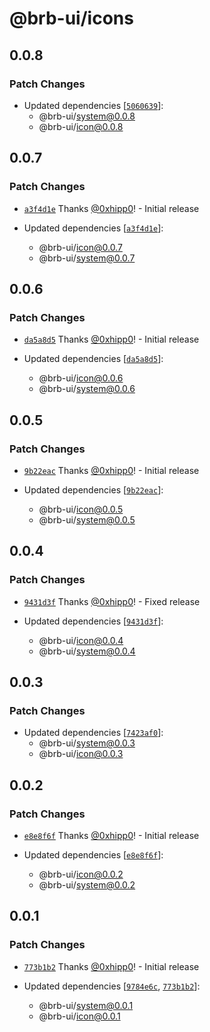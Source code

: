 # @brb-ui/icons

## 0.0.8

### Patch Changes

- Updated dependencies [[`5060639`](https://github.com/brb-tech/brb-ui/commit/5060639354242d423d8819efd86eb8606167158e)]:
  - @brb-ui/system@0.0.8
  - @brb-ui/icon@0.0.8

## 0.0.7

### Patch Changes

- [`a3f4d1e`](https://github.com/brb-tech/brb-ui/commit/a3f4d1e0989377b7ee5ff435a7ad78f2adc47c71) Thanks [@0xhipp0](https://github.com/0xhipp0)! - Initial release

- Updated dependencies [[`a3f4d1e`](https://github.com/brb-tech/brb-ui/commit/a3f4d1e0989377b7ee5ff435a7ad78f2adc47c71)]:
  - @brb-ui/icon@0.0.7
  - @brb-ui/system@0.0.7

## 0.0.6

### Patch Changes

- [`da5a8d5`](https://github.com/brb-tech/brb-ui/commit/da5a8d56beacf9d1aed371c10f2d25e0bbd30f59) Thanks [@0xhipp0](https://github.com/0xhipp0)! - Initial release

- Updated dependencies [[`da5a8d5`](https://github.com/brb-tech/brb-ui/commit/da5a8d56beacf9d1aed371c10f2d25e0bbd30f59)]:
  - @brb-ui/icon@0.0.6
  - @brb-ui/system@0.0.6

## 0.0.5

### Patch Changes

- [`9b22eac`](https://github.com/brb-tech/brb-ui/commit/9b22eac2f6a7d88f0eb8f31f12a4d7f73fe8e389) Thanks [@0xhipp0](https://github.com/0xhipp0)! - Initial release

- Updated dependencies [[`9b22eac`](https://github.com/brb-tech/brb-ui/commit/9b22eac2f6a7d88f0eb8f31f12a4d7f73fe8e389)]:
  - @brb-ui/icon@0.0.5
  - @brb-ui/system@0.0.5

## 0.0.4

### Patch Changes

- [`9431d3f`](https://github.com/brb-tech/brb-ui/commit/9431d3fc6e0db2609e38852d570e59f85a2c5117) Thanks [@0xhipp0](https://github.com/0xhipp0)! - Fixed release

- Updated dependencies [[`9431d3f`](https://github.com/brb-tech/brb-ui/commit/9431d3fc6e0db2609e38852d570e59f85a2c5117)]:
  - @brb-ui/icon@0.0.4
  - @brb-ui/system@0.0.4

## 0.0.3

### Patch Changes

- Updated dependencies [[`7423af0`](https://github.com/brb-tech/brb-ui/commit/7423af06d4dc96ee4babc7bd5ddba59d03716322)]:
  - @brb-ui/system@0.0.3
  - @brb-ui/icon@0.0.3

## 0.0.2

### Patch Changes

- [`e8e8f6f`](https://github.com/brb-tech/brb-ui/commit/e8e8f6fdf392d0d5a49dc47404b97e5c84a9b718) Thanks [@0xhipp0](https://github.com/0xhipp0)! - Initial release

- Updated dependencies [[`e8e8f6f`](https://github.com/brb-tech/brb-ui/commit/e8e8f6fdf392d0d5a49dc47404b97e5c84a9b718)]:
  - @brb-ui/icon@0.0.2
  - @brb-ui/system@0.0.2

## 0.0.1

### Patch Changes

- [`773b1b2`](https://github.com/brb-tech/brb-ui/commit/773b1b27cd9f06e6397bef0ce548afcc817c7f4f) Thanks [@0xhipp0](https://github.com/0xhipp0)! - Initial release

- Updated dependencies [[`9784e6c`](https://github.com/brb-tech/brb-ui/commit/9784e6c20f58f7aca2ebbad7f1c15bfaa259597a), [`773b1b2`](https://github.com/brb-tech/brb-ui/commit/773b1b27cd9f06e6397bef0ce548afcc817c7f4f)]:
  - @brb-ui/system@0.0.1
  - @brb-ui/icon@0.0.1
